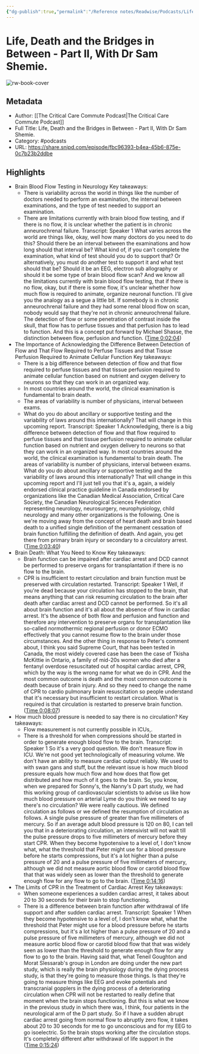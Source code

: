 ```yaml
---
{"dg-publish":true,"permalink":"/Reference notes/Readwise/Podcasts/Life, Death and the Bridges in Between - Part II, With Dr Sam Shemie./"}
---
```


# Life, Death and the Bridges in Between - Part II, With Dr Sam Shemie.

![rw-book-cover](https://wsrv.nl/?url=https%3A%2F%2Fd3t3ozftmdmh3i.cloudfront.net%2Fproduction%2Fpodcast_uploaded_nologo%2F33113664%2F33113664-1666891752856-b52b019691a6e.jpg&w=100&h=100)

## Metadata
- Author: [[The Critical Care Commute Podcast\|The Critical Care Commute Podcast]]
- Full Title: Life, Death and the Bridges in Between - Part II, With Dr Sam Shemie.
- Category: #podcasts
- URL: https://share.snipd.com/episode/fbc96393-b4ea-45b6-875e-0c7b23b2ddbe

## Highlights
- Brain Blood Flow Testing in Neurology
  Key takeaways:
  - There is variability across the world in things like the number of doctors needed to perform an examination, the interval between examinations, and the type of test needed to support an examination.
  - There are limitations currently with brain blood flow testing, and if there is no flow, it is unclear whether the patient is in chronic anneurochrenal failure.
  Transcript:
  Speaker 1
  What varies across the world are things like, okay, well how many doctors do you need to do this? Should there be an interval between the examinations and how long should that interval be? What kind of, if you can't complete the examination, what kind of test should you do to support that? Or alternatively, you must do another test to support it and what test should that be? Should it be an EEG, electron sub allography or should it be some type of brain blood flow scan? And we know all the limitations currently with brain blood flow testing, that if there is no flow, okay, but if there is some flow, it's unclear whether how much flow is required to animate, organize neuronal function. I'll give you the analogy as a segue a little bit. If somebody is in chronic anneurochrenal failure and they had some renal blood flow on scan, nobody would say that they're not in chronic anneurochrenal failure. The detection of flow or some penetration of contrast inside the skull, that flow has to perfuse tissues and that perfusion has to lead to function. And this is a concept put forward by Michael Shasse, the distinction between flow, perfusion and function. ([Time 0:02:04](https://share.snipd.com/snip/6d80006a-0aef-484a-b289-a627b0e4a450))
- The Importance of Acknowledging the Difference Between Detection of Flow and That Flow Required to Perfuse Tissues and that Tissue Perfusion Required to Animate Cellular Function
  Key takeaways:
  - There is a big difference between detection of flow and that flow required to perfuse tissues and that tissue perfusion required to animate cellular function based on nutrient and oxygen delivery to neurons so that they can work in an organized way.
  - In most countries around the world, the clinical examination is fundamental to brain death.
  - The areas of variability is number of physicians, interval between exams.
  - What do you do about ancillary or supportive testing and the variability of laws around this internationally? That will change in this upcoming report.
  Transcript:
  Speaker 1
  Acknowledging, there is a big difference between detection of flow and that flow required to perfuse tissues and that tissue perfusion required to animate cellular function based on nutrient and oxygen delivery to neurons so that they can work in an organized way. In most countries around the world, the clinical examination is fundamental to brain death. The areas of variability is number of physicians, interval between exams. What do you do about ancillary or supportive testing and the variability of laws around this internationally? That will change in this upcoming report and I'll just tell you that it's a, again, a widely endorsed clinical practice guideline in Canada endorsed by organizations like the Canadian Medical Association, Critical Care Society, the Canadian Neurological Sciences Federation representing neurology, neurosurgery, neurophysiology, child neurology and many other organizations is the following. One is we're moving away from the concept of heart death and brain based death to a unified single definition of the permanent cessation of brain function fulfilling the definition of death. And again, you get there from primary brain injury or secondary to a circulatory arrest. ([Time 0:03:40](https://share.snipd.com/snip/bdeb2f04-a3ec-4347-b731-f6bf2a6d14c0))
- Brain Death: What You Need to Know
  Key takeaways:
  - Brain function can be impaired after cardiac arrest and DCD cannot be performed to preserve organs for transplantation if there is no flow to the brain.
  - CPR is insufficient to restart circulation and brain function must be preserved with circulation restarted.
  Transcript:
  Speaker 1
  Well, if you're dead because your circulation has stopped to the brain, that means anything that can risk resuming circulation to the brain after death after cardiac arrest and DCD cannot be performed. So it's all about brain function and it's all about the absence of flow in cardiac arrest. It's the absence of both flow and perfusion and function and therefore any intervention to preserve organs for transplantation like so-called normothermic regional perfusion or donor ECMO effectively that you cannot resume flow to the brain under those circumstances. And the other thing in response to Peter's comment about, I think you said Supreme Court, that has been tested in Canada, the most widely covered case has been the case of Tkisha McKittie in Ontario, a family of mid-20s women who died after a fentanyl overdose resuscitated out of hospital cardiac arrest, CPR, which by the way is the wrong name for what we do in CPR. And the most common outcome is death and the most common outcome is death because of brain injury. And so they need to change the name of CPR to cardio pulmonary brain resuscitation so people understand that it's necessary but insufficient to restart circulation. What is required is that circulation is restarted to preserve brain function. ([Time 0:08:07](https://share.snipd.com/snip/f63b0203-fc51-4075-8b78-92d37231322f))
- How much blood pressure is needed to say there is no circulation?
  Key takeaways:
  - Flow measurement is not currently possible in ICUs,.
  - There is a threshold for when compressions should be started in order to generate enough blood flow to the brain.
  Transcript:
  Speaker 1
  So it's a very good question. We don't measure flow in ICU. We're not good yet technologically of measuring volume. We don't have an ability to measure cardiac output reliably. We used to with swan gans and stuff, but the relevant issue is how much blood pressure equals how much flow and how does that flow get distributed and how much of it goes to the brain. So, you know, when we prepared for Sonny's, the Nanny's D part study, we had this working group of cardiovascular scientists to advise us like how much blood pressure on arterial Lyme do you think we need to say there's no circulation? We were really cautious. We defined circulation as follows or we defined the resumption of circulation as follows. A single pulse pressure of greater than five millimeters of mercury. So if an average adult blood pressure is 120 on 80, I can tell you that in a deteriorating circulation, an intensivist will not wait till the pulse pressure drops to five millimeters of mercury before they start CPR. When they become hypotensive to a level of, I don't know what, what the threshold that Peter might use for a blood pressure before he starts compressions, but it's a lot higher than a pulse pressure of 20 and a pulse pressure of five millimeters of mercury, although we did not measure aortic blood flow or carotid blood flow that that was widely seen as lower than the threshold to generate enough flow for any flow to go to the brain. ([Time 0:14:16](https://share.snipd.com/snip/45e971a7-348b-4929-b681-9fa5bad623f8))
- The Limits of CPR in the Treatment of Cardiac Arrest
  Key takeaways:
  - When someone experiences a sudden cardiac arrest, it takes about 20 to 30 seconds for their brain to stop functioning.
  - There is a difference between brain function after withdrawal of life support and after sudden cardiac arrest.
  Transcript:
  Speaker 1
  When they become hypotensive to a level of, I don't know what, what the threshold that Peter might use for a blood pressure before he starts compressions, but it's a lot higher than a pulse pressure of 20 and a pulse pressure of five millimeters of mercury, although we did not measure aortic blood flow or carotid blood flow that that was widely seen as lower than the threshold to generate enough flow for any flow to go to the brain. Having said that, what Teneil Goughton and Morat Slessarab's group in London are doing under the new part study, which is really the brain physiology during the dying process study, is that they're going to measure those things. Is that they're going to measure things like EEG and evoke potentials and transcranial gopplers in the dying process of a deteriorating circulation when CPR will not be restarted to really define that moment when the brain stops functioning. But this is what we know in the previous study in which there was, I think, four patients in the neurological arm of the D part study. So if I have a sudden abrupt cardiac arrest going from normal flow to abruptly zero flow, it takes about 20 to 30 seconds for me to go unconscious and for my EEG to go isoelectric. So the brain stops working after the circulation stops. It's completely different after withdrawal of life support in the ([Time 0:15:24](https://share.snipd.com/snip/dce6168b-1c5f-4ea7-8a09-6c0ce5694422))
